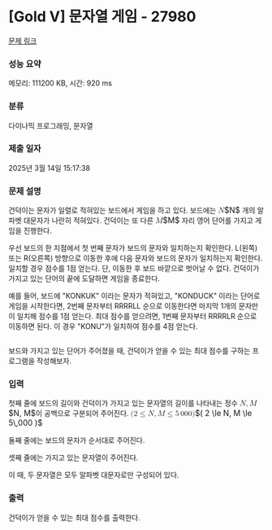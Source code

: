 # [Gold V] 문자열 게임 - 27980 

[문제 링크](https://www.acmicpc.net/problem/27980) 

### 성능 요약

메모리: 111200 KB, 시간: 920 ms

### 분류

다이나믹 프로그래밍, 문자열

### 제출 일자

2025년 3월 14일 15:17:38

### 문제 설명

<p>건덕이는 문자가 일렬로 적혀있는 보드에서 게임을 하고 있다. 보드에는 <mjx-container class="MathJax" jax="CHTML" style="font-size: 109%; position: relative;"><mjx-math class="MJX-TEX" aria-hidden="true"><mjx-mi class="mjx-i"><mjx-c class="mjx-c1D441 TEX-I"></mjx-c></mjx-mi></mjx-math><mjx-assistive-mml unselectable="on" display="inline"><math xmlns="http://www.w3.org/1998/Math/MathML"><mi>N</mi></math></mjx-assistive-mml><span aria-hidden="true" class="no-mathjax mjx-copytext">$N$</span></mjx-container> 개의 알파벳 대문자가 나란히 적혀있다. 건덕이는 또 다른 <mjx-container class="MathJax" jax="CHTML" style="font-size: 109%; position: relative;"><mjx-math class="MJX-TEX" aria-hidden="true"><mjx-mi class="mjx-i"><mjx-c class="mjx-c1D440 TEX-I"></mjx-c></mjx-mi></mjx-math><mjx-assistive-mml unselectable="on" display="inline"><math xmlns="http://www.w3.org/1998/Math/MathML"><mi>M</mi></math></mjx-assistive-mml><span aria-hidden="true" class="no-mathjax mjx-copytext">$M$</span></mjx-container> 자리 영어 단어를 가지고 게임을 진행한다.</p>

<p>우선 보드의 한 지점에서 첫 번째 문자가 보드의 문자와 일치하는지 확인한다. L(왼쪽) 또는 R(오른쪽) 방향으로 이동한 후에 다음 문자와 보드의 문자가 일치하는지 확인한다. 일치할 경우 점수를 1점 얻는다. 단, 이동한 후 보드 바깥으로 벗어날 수 없다. 건덕이가 가지고 있는 단어의 끝에 도달하면 게임을 종료한다.</p>

<p>예를 들어, 보드에 "KONKUK" 이라는 문자가 적혀있고, "KONDUCK" 이라는 단어로 게임을 시작한다면, 2번째 문자부터 RRRRLL 순으로 이동한다면 마지막 1개의 문자만이 일치해 점수를 1점 얻는다. 최대 점수를 얻으려면, 1번째 문자부터 RRRRLR 순으로 이동하면 된다. 이 경우 "KONU"가 일치하여 점수를 4점 얻는다.</p>

<p style="text-align: center;"><img alt="" src="https://upload.acmicpc.net/30145f35-994c-4f87-b19a-677060970ba8/-/preview/"></p>

<p>보드와 가지고 있는 단어가 주어졌을 때, 건덕이가 얻을 수 있는 최대 점수를 구하는 프로그램을 작성해보자.</p>

### 입력 

 <p>첫째 줄에 보드의 길이와 건덕이가 가지고 있는 문자열의 길이를 나타내는 정수 <mjx-container class="MathJax" jax="CHTML" style="font-size: 109%; position: relative;"><mjx-math class="MJX-TEX" aria-hidden="true"><mjx-mi class="mjx-i"><mjx-c class="mjx-c1D441 TEX-I"></mjx-c></mjx-mi><mjx-mo class="mjx-n"><mjx-c class="mjx-c2C"></mjx-c></mjx-mo><mjx-mi class="mjx-i" space="2"><mjx-c class="mjx-c1D440 TEX-I"></mjx-c></mjx-mi></mjx-math><mjx-assistive-mml unselectable="on" display="inline"><math xmlns="http://www.w3.org/1998/Math/MathML"><mi>N</mi><mo>,</mo><mi>M</mi></math></mjx-assistive-mml><span aria-hidden="true" class="no-mathjax mjx-copytext">$N, M$</span></mjx-container>이 공백으로 구분되어 주어진다. <mjx-container class="MathJax" jax="CHTML" style="font-size: 109%; position: relative;"><mjx-math class="MJX-TEX" aria-hidden="true"><mjx-mo class="mjx-n"><mjx-c class="mjx-c28"></mjx-c></mjx-mo><mjx-mn class="mjx-n"><mjx-c class="mjx-c32"></mjx-c></mjx-mn><mjx-mo class="mjx-n" space="4"><mjx-c class="mjx-c2264"></mjx-c></mjx-mo><mjx-mi class="mjx-i" space="4"><mjx-c class="mjx-c1D441 TEX-I"></mjx-c></mjx-mi><mjx-mo class="mjx-n"><mjx-c class="mjx-c2C"></mjx-c></mjx-mo><mjx-mi class="mjx-i" space="2"><mjx-c class="mjx-c1D440 TEX-I"></mjx-c></mjx-mi><mjx-mo class="mjx-n" space="4"><mjx-c class="mjx-c2264"></mjx-c></mjx-mo><mjx-mn class="mjx-n" space="4"><mjx-c class="mjx-c35"></mjx-c></mjx-mn><mjx-mstyle><mjx-mspace style="width: 0.167em;"></mjx-mspace></mjx-mstyle><mjx-mn class="mjx-n"><mjx-c class="mjx-c30"></mjx-c><mjx-c class="mjx-c30"></mjx-c><mjx-c class="mjx-c30"></mjx-c></mjx-mn><mjx-mo class="mjx-n"><mjx-c class="mjx-c29"></mjx-c></mjx-mo></mjx-math><mjx-assistive-mml unselectable="on" display="inline"><math xmlns="http://www.w3.org/1998/Math/MathML"><mo stretchy="false">(</mo><mn>2</mn><mo>≤</mo><mi>N</mi><mo>,</mo><mi>M</mi><mo>≤</mo><mn>5</mn><mstyle scriptlevel="0"><mspace width="0.167em"></mspace></mstyle><mn>000</mn><mo stretchy="false">)</mo></math></mjx-assistive-mml><span aria-hidden="true" class="no-mathjax mjx-copytext">$( 2 \le N, M \le 5\,000 )$</span> </mjx-container></p>

<p>둘째 줄에는 보드의 문자가 순서대로 주어진다.</p>

<p>셋째 줄에는 가지고 있는 문자열이 주어진다.</p>

<p>이 때, 두 문자열은 모두 알파벳 대문자로만 구성되어 있다.</p>

### 출력 

 <p>건덕이가 얻을 수 있는 최대 점수를 출력한다.</p>

